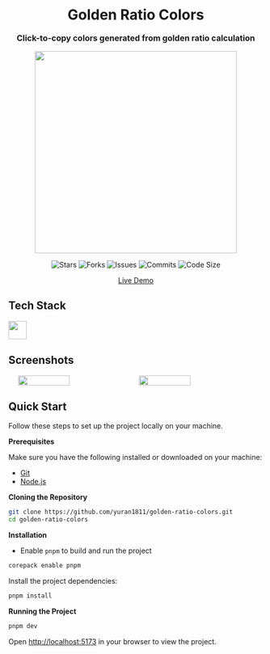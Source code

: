 <h1 align="center">Golden Ratio Colors</h1>
<p align="center" style="font-size:16px"><strong>Click-to-copy colors generated from golden ratio calculation</strong></p>
<p align="center">  
  <img src="https://raw.githubusercontent.com/catppuccin/catppuccin/main/assets/palette/macchiato.png" width="400" />
</p>

<p align="center">
  <img alt="Stars" src="https://badgen.net/github/stars/yuran1811/golden-ratio-colors">
  <img alt="Forks" src="https://badgen.net/github/forks/yuran1811/golden-ratio-colors">
  <img alt="Issues" src="https://badgen.net/github/issues/yuran1811/golden-ratio-colors">
  <img alt="Commits" src="https://badgen.net/github/commits/yuran1811/golden-ratio-colors">
  <img alt="Code Size" src="https://img.shields.io/github/languages/code-size/yuran1811/golden-ratio-colors">
</p>

<div align="center"><a href="https://golden-ratio-colors.vercel.app/" target="_blank">Live Demo</a></div>

## Tech Stack

<img src="https://skill-icons-livid.vercel.app/icons?i=qwik,tailwindcss,ts&gap=60" height="36" />

## Screenshots

<div style="display:flex;gap:12px;justify-content:center">
    <img src="" style="width:45%;max-width:380px">
    <img src="" style="width:45%;max-width:380px">
</div>

## Quick Start

Follow these steps to set up the project locally on your machine.

**Prerequisites**

Make sure you have the following installed or downloaded on your machine:

- [Git](https://git-scm.com/)
- [Node.js](https://nodejs.org/en)

**Cloning the Repository**

```bash
git clone https://github.com/yuran1811/golden-ratio-colors.git
cd golden-ratio-colors
```

**Installation**

- Enable `pnpm` to build and run the project

```bash
corepack enable pnpm
```

Install the project dependencies:

```bash
pnpm install
```

**Running the Project**

```bash
pnpm dev
```

Open [http://localhost:5173](http://localhost:5173) in your browser to view the project.
